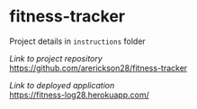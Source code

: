 # fitness-tracker

Project details in `instructions` folder


*Link to project repository* <br>
https://github.com/arerickson28/fitness-tracker

*Link to deployed application* <br>
https://fitness-log28.herokuapp.com/